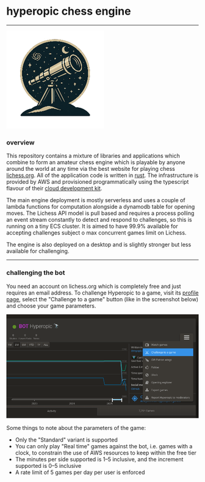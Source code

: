 # hyperopic chess engine

---

![Logo](assets/hyperopic-256.png)

### overview

This repository contains a mixture of libraries and applications which combine
to form an amateur chess engine which is playable by anyone around the world at
any time via the best website for playing chess [lichess.org](lichess.org). All
of the application code is written in [rust](rust-lang.org). The infrastructure
is provided by AWS and provisioned programmatically using the typescript flavour
of their [cloud development kit](https://aws.amazon.com/cdk/).

The main engine deployment is mostly serverless and uses a couple of lambda
functions for computation alongside a dynamodb table for opening moves. The
Lichess API model is pull based and requires a process polling an event stream
constantly to detect and respond to challenges, so this is running on a tiny ECS
cluster. It is aimed to have 99.9% available for accepting challenges subject o
max concurrent games limit on Lichess.

The engine is also deployed on a desktop and is slightly stronger but less
available for challenging.

---

### challenging the bot

You need an account on lichess.org which is completely free and just requires an
email address. To challenge Hyperopic to a game, visit its 
[profile page][1], select the "Challenge to a game" button (like in the screenshot 
below) and choose your game parameters.

![Challenge how-to](assets/challenge.png)

Some things to note about the parameters of the game:

- Only the "Standard" variant is supported
- You can only play "Real time" games against the bot, i.e. games with a clock,
  to constrain the use of AWS resources to keep within the free tier
- The minutes per side supported is 1–5 inclusive, and the increment supported
  is 0–5 inclusive 
- A rate limit of 5 games per day per user is enforced

[1]: https://lichess.org/@/Hyperopic